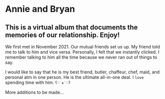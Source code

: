 # Annie and Bryan
## This is a virtual album that documents the memories of our relationship. Enjoy!

We first met in November 2021. Our mutual friends set us up. My friend told me to talk to him and vice versa. Personally, I felt that we instantly clicked. I remember talking to him all the time because we never ran out of things to say.

I would like to say that he is my best friend, butler, chaffeur, chef, maid, and personal atm in one person. He is the ultimate all-in-one deal. I `love` spending time with him.
`ʕ♡˙ᴥ˙♡ʔ`


More additions to be made...

